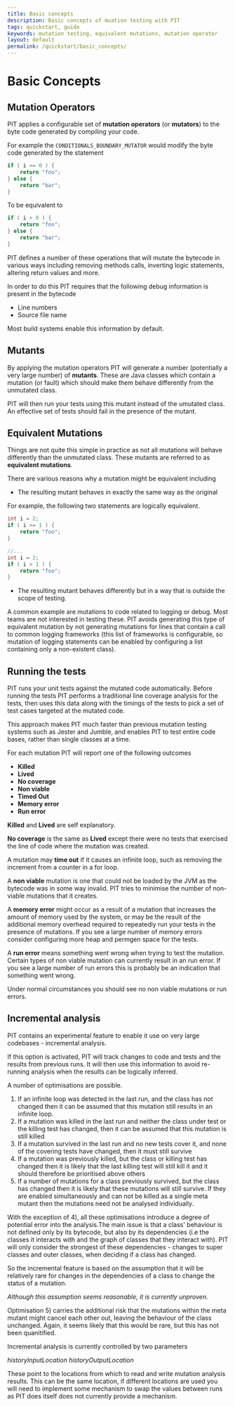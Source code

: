 ```yaml
---
title: Basic concepts
description: Basic concepts of muation testing with PIT
tags: quickstart, guide
keywords: mutation testing, equivalent mutations, mutation operator
layout: default
permalink: /quickstart/basic_concepts/
---
```


# Basic Concepts

## Mutation Operators

PIT applies a configurable set of **mutation operators** (or **mutators**) to the byte code generated
by compiling your code. 

For example the ```CONDITIONALS_BOUNDARY_MUTATOR``` would modify the byte code generated by the statement

```java
if ( i >= 0 ) {
    return "foo";
} else {
    return "bar";
}
```


To be equivalent to

```java
if ( i > 0 ) {
    return "foo";
} else {
    return "bar";
}
```

PIT defines a number of these operations that will mutate the bytecode in various ways including
 removing methods calls, inverting logic statements, altering return values and more.

In order to do this PIT requires that the following debug information is present in the bytecode

* Line numbers
* Source file name

Most build systems enable this information by default.

## Mutants

By applying the mutation operators PIT will generate a number (potentially a very large number) of
**mutants**. These are Java classes which contain a mutation (or fault) which should make them behave differently from
the unmutated class.

PIT will then run your tests using this mutant instead of the umutated class. An effective set of tests should
fail in the presence of the mutant.

## Equivalent Mutations

Things are not quite this simple in practice as not all mutations will behave differently than the unmutated
class. These mutants are referred to as **equivalent mutations**.

There are various reasons why a mutation might be equivalent including

* The resulting mutant behaves in exactly the same way as the original

For example, the following two statements are logically equivalent.

```java
int i = 2;
if ( i >= 1 ) {
    return "foo";
}

//...
int i = 2;
if ( i > 1 ) {
    return "foo";
}
```

* The resulting mutant behaves differently but in a way that is outside the scope of testing.

A common example are mutations to code related to logging or debug. Most teams are not interested 
in testing these. PIT avoids generating this type of equivalent mutation by not generating mutations
for lines that contain a call to common logging frameworks (this list of frameworks is configurable, so
mutation of logging statements can be enabled by configuring a list containing only a non-existent class).
      
## Running the tests

PIT runs your unit tests against the mutated code automatically. Before running the
tests PIT performs a traditional line coverage analysis for the tests, then uses this data along with the
timings of the tests to pick a set of test cases targeted at the mutated code.

This approach makes PIT much faster than previous mutation testing systems such as Jester and Jumble, and 
enables PIT to test entire code bases, rather than single classes at a time.

For each mutation PIT will report one of the following outcomes

* **Killed**
* **Lived**
* **No coverage**
* **Non viable**
* **Timed Out**
* **Memory error**
* **Run error**

**Killed** and **Lived** are self explanatory.

**No coverage** is the same as **Lived** except there were no tests that exercised the line of code where the mutation was created.

A mutation may **time out** if it causes an infinite loop, such as removing the increment from a counter in
a for loop.

A **non viable** mutation is one that could not be loaded by the JVM as the bytecode was in some way
invalid. PIT tries to minimise the number of non-viable mutations that it creates.

A **memory error** might occur as a result of a mutation that increases the amount of memory used by the system,
or may be the result of the additional memory overhead required to repeatedly run your tests in the presence
of mutations. If you see a large number of memory errors consider configuring more heap and permgen space
for the tests.

A **run error** means something went wrong when trying to test the mutation. Certain types of non viable
mutation can currently result in an run error. If you see a large number of run errors this is probably
be an indication that something went wrong.

Under normal circumstances you should see no non viable mutations or run errors.

## Incremental analysis

PIT contains an experimental feature to enable it use on very large codebases - incremental analysis.

If this option is activated, PIT will track changes to code and tests and the results from previous runs. It will then use this information to avoid re-running analysis when the results can be logically inferred.

A number of optimisations are possible.

1. If an infinite loop was detected in the last run, and the class has not changed then it can be assumed that this mutation still results in an infinite loop.
2. If a mutation was killed in the last run and neither the class under test or the killing test has changed, then it can be assumed that this mutation is still killed
3. If a mutation survived in the last run and no new tests cover it, and none of the covering tests have changed, then it must still survive
4. If a mutation was previously killed, but the class or killing test has changed then it is likely that the last killing test will still kill it and it should therefore be prioritised above others
5. If a number of mutations for a class previously survived, but the class has changed then it is likely that these mutations will still survive. If they are enabled simultaneously and can not be killed as a single meta mutant then the mutations need not be analysed individually.

With the exception of 4), all these optimisations introduce a degree of potential error into the analysis.The main issue is that a class' behaviour is not defined only by its bytecode, but also by its dependencies (i.e the classes it interacts with and the graph of classes that they interact with). PIT will only consider the strongest of these dependencies - changes to super classes and outer classes, when deciding if a class has changed.

So the incremental feature is based on the assumption that it will be relatively rare for changes in the dependencies of a class to change the status of a mutation. 

*Although this assumption seems reasonable, it is currently unproven.*

Optimisation 5) carries the additional risk that the mutations within the meta mutant might cancel each other out, leaving the behaviour of the class unchanged. Again, it seems likely that this would be rare, but this has not been quanitified.

Incremental analysis is currently controlled by two parameters

*historyInputLocation*
*historyOutputLocation*

These point to the locations from which to read and write mutation analysis results. This can be the same location, if different locations are used
you will need to implement some mechanism to swap the values between runs as PIT does itself does not currently provide a mechanism.


